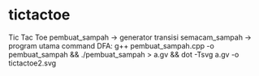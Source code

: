 tictactoe
=========

Tic Tac Toe
pembuat_sampah -> generator transisi
semacam_sampah -> program utama
command DFA: g++ pembuat_sampah.cpp -o pembuat_sampah && ./pembuat_sampah > a.gv && dot -Tsvg a.gv -o tictactoe2.svg
